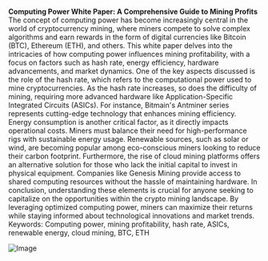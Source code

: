 **Computing Power White Paper: A Comprehensive Guide to Mining Profits**
The concept of computing power has become increasingly central in the world of cryptocurrency mining, where miners compete to solve complex algorithms and earn rewards in the form of digital currencies like Bitcoin (BTC), Ethereum (ETH), and others. This white paper delves into the intricacies of how computing power influences mining profitability, with a focus on factors such as hash rate, energy efficiency, hardware advancements, and market dynamics.
One of the key aspects discussed is the role of the hash rate, which refers to the computational power used to mine cryptocurrencies. As the hash rate increases, so does the difficulty of mining, requiring more advanced hardware like Application-Specific Integrated Circuits (ASICs). For instance, Bitmain's Antminer series represents cutting-edge technology that enhances mining efficiency.
Energy consumption is another critical factor, as it directly impacts operational costs. Miners must balance their need for high-performance rigs with sustainable energy usage. Renewable sources, such as solar or wind, are becoming popular among eco-conscious miners looking to reduce their carbon footprint.
Furthermore, the rise of cloud mining platforms offers an alternative solution for those who lack the initial capital to invest in physical equipment. Companies like Genesis Mining provide access to shared computing resources without the hassle of maintaining hardware.
In conclusion, understanding these elements is crucial for anyone seeking to capitalize on the opportunities within the crypto mining landscape. By leveraging optimized computing power, miners can maximize their returns while staying informed about technological innovations and market trends.
Keywords: Computing power, mining profitability, hash rate, ASICs, renewable energy, cloud mining, BTC, ETH


![Image](https://github.com/user-attachments/assets/4a25d116-2220-4385-b08e-f287af8fcbc4)